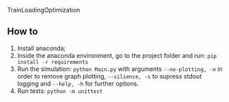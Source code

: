 TrainLoadingOptimization

## How to

1. Install anaconda;
2. Inside the anaconda environment, go to the project folder and run: `pip install -r requirements`
3. Run the simulation: `python Main.py` with arguments `--no-plotting, -n` in order to remove graph plotting, `--silience, -s` 
to supress stdout logging and `--help, -h` for further options.
4. Run tests: `python -m unittest`
